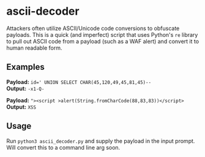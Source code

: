 # ascii-decoder
Attackers often utilize ASCII/Unicode code conversions to obfuscate payloads. This is a quick (and imperfect) script that uses Python's `re` library to pull out ASCII code from a payload (such as a WAF alert) and convert it to human readable form. 

## Examples
**Payload:** `id=' UNION SELECT CHAR(45,120,49,45,81,45)--`  
**Output:** `-x1-Q-`  

**Payload:** `"><script >alert(String.fromCharCode(88,83,83))</script>`  
**Output:** `XSS`

## Usage
Run `python3 ascii_decoder.py` and supply the payload in the input prompt. Will convert this to a command line arg soon. 
